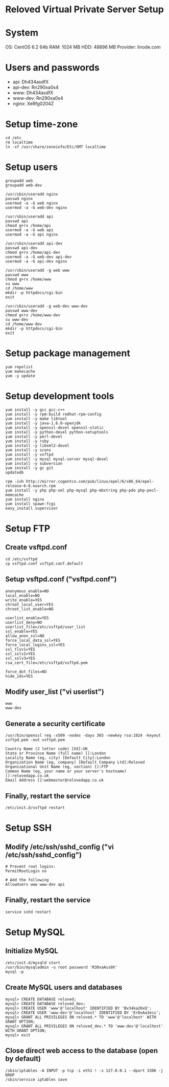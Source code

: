 Reloved Virtual Private Server Setup
=======

# System

OS: CentOS 6.2 64b
RAM: 1024 MB
HDD: 48896 MB
Provider: linode.com

# Users and passwords

* api: Dh434asdfX
* api-dev: Rn290xa0s4
* www: Dh434asdfX
* www-dev: Rn290xa0s4
* nginx: XeRfg0204Z

# Setup time-zone

    cd /etc
    rm localtime
    ln -sf /usr/share/zoneinfo/Etc/GMT localtime

# Setup users

	groupadd web
	groupadd web-dev

	/usr/sbin/useradd nginx
	passwd nginx
	usermod -a -G web nginx
	usermod -a -G web-dev nginx

	/usr/sbin/useradd api
	passwd api
	chmod g+rx /home/api
	usermod -a -G web api
	usermod -a -G api nginx

	/usr/sbin/useradd api-dev
	passwd api-dev
	chmod g+rx /home/api-dev
	usermod -a -G web-dev api-dev
	usermod -a -G api-dev nginx

	/usr/sbin/useradd -g web www
	passwd www
	chmod g+rx /home/www
	su www
	cd /home/www
	mkdir -p httpdocs/cgi-bin
	exit

	/usr/sbin/useradd -g web-dev www-dev
	passwd www-dev
	chmod g+rx /home/www-dev
	su www-dev
	cd /home/www-dev
	mkdir -p httpdocs/cgi-bin
	exit

# Setup package management

    yum repolist
    yum makecache
    yum -y update
    
# Setup development tools

    yum install -y gcc gcc-c++
    yum install -y rpm-build redhat-rpm-config
    yum install -y make libtool
    yum install -y java-1.6.0-openjdk
    yum install -y openssl-devel openssl-static
    yum install -y python-devel python-setuptools
    yum install -y perl-devel
    yum install -y ruby
    yum install -y libxml2-devel
    yum install -y scons
    yum install -y vsftpd
    yum install -y mysql mysql-server mysql-devel
    yum install -y subversion
    yum install -y gc git
    updatedb
    
    rpm -ivh http://mirror.cogentco.com/pub/linux/epel/6/x86_64/epel-release-6-8.noarch.rpm
    yum install -y php php-xml php-mysql php-mbstring php-pdo php-pecl-memcache
    yum install nginx
    yum install spawn-fcgi
    easy_install supervisor

# Setup FTP

## Create vsftpd.conf

    cd /etc/vsftpd
    cp vsftpd.conf vsftpd.conf.default

## Setup vsftpd.conf ("vsftpd.conf")

    anonymous_enable=NO
    local_enable=NO
    write_enable=YES
    chroot_local_user=YES
    chroot_list_enable=NO
    
    userlist_enable=YES
    userlist_deny=NO
    userlist_file=/etc/vsftpd/user_list
    ssl_enable=YES
    allow_anon_ssl=NO
    force_local_data_ssl=YES
    force_local_logins_ssl=YES
    ssl_tlsv1=YES
    ssl_sslv2=YES
    ssl_sslv3=YES
    rsa_cert_file=/etc/vsftpd/vsftpd.pem
    
    force_dot_files=NO
    hide_ids=YES

## Modify user_list ("vi userlist")

    www
    www-dev

## Generate a security certificate

    /usr/bin/openssl req -x509 -nodes -days 365 -newkey rsa:1024 -keyout vsftpd.pem -out vsftpd.pem
    
    Country Name (2 letter code) [XX]:UK
    State or Province Name (full name) []:London
    Locality Name (eg, city) [Default City]:London
    Organization Name (eg, company) [Default Company Ltd]:Reloved
    Organizational Unit Name (eg, section) []:FTP
    Common Name (eg, your name or your server's hostname) []:relovedapp.co.uk
    Email Address []:webmaster@relovedapp.co.uk

## Finally, restart the service

    /etc/init.d/vsftpd restart

# Setup SSH

## Modify /etc/ssh/sshd_config ("vi /etc/ssh/sshd_config")

    # Prevent root logins:
    PermitRootLogin no
    
    # Add the following
    AllowUsers www www-dev api

## Finally, restart the service

    service sshd restart

# Setup MySQL

## Initialize MySQL

    /etc/init.d/mysqld start
    /usr/bin/mysqladmin -u root password 'R30xaAss0X'
    mysql -p
    
## Create MySQL users and databases

    mysql> CREATE DATABASE reloved;
    mysql> CREATE DATABASE reloved_dev;
    mysql> CREATE USER 'www'@'localhost' IDENTIFIED BY 'Bv34ka20xQ';
    mysql> CREATE USER 'www-dev'@'localhost' IDENTIFIED BY 'Er0xAa3ecs';
    mysql> GRANT ALL PRIVILEGES ON reloved.* TO 'www'@'localhost' WITH GRANT OPTION;
    mysql> GRANT ALL PRIVILEGES ON reloved_dev.* TO 'www-dev'@'localhost' WITH GRANT OPTION;
    mysql> exit
    
## Close direct web access to the database (open by default)

    /sbin/iptables -A INPUT -p tcp -i eth1 ! -s 127.0.0.1 --dport 3306 -j DROP
    /sbin/service iptables save
